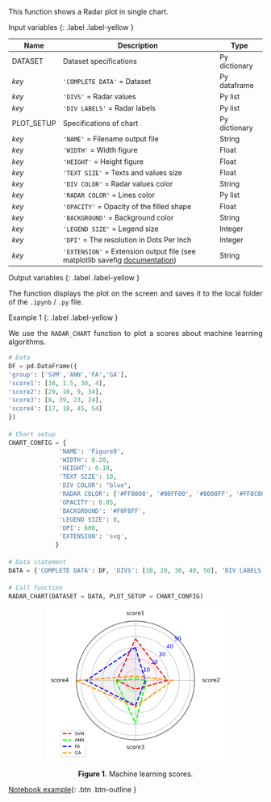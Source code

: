 <!--Don't delete ths script-->
<script src = "https://polyfill.io/v3/polyfill.min.js?features=es6"></script>
<script id = "MathJax-script" async src="https://cdn.jsdelivr.net/npm/mathjax@3/es5/tex-mml-chtml.js"></script>
<!--Don't delete ths script-->

<p align = "justify">This function shows a Radar plot in single chart.</p>

Input variables
{: .label .label-yellow }

<table style = "width:100%">
    <thead>
      <tr>
        <th>Name</th>
        <th>Description</th>
        <th>Type</th>
      </tr>
    </thead>
    <tr>
        <td>DATASET</td>
        <td>Dataset specifications</td>
        <td>Py dictionary</td>
    </tr>
    <tr>
        <td><i>key</i></td>
        <td><code>'COMPLETE DATA'</code> = Dataset</td>
        <td>Py dataframe</td>
    </tr>  
    <tr>
        <td><i>key</i></td>
        <td><code>'DIVS'</code> = Radar values</td>
        <td>Py list</td>
    </tr>  
    <tr>
        <td><i>key</i></td>
        <td><code>'DIV LABELS'</code> = Radar labels</td>
        <td>Py list</td>
    </tr>  
    <tr>
        <td>PLOT_SETUP</td>
        <td>Specifications of chart</td>
        <td>Py dictionary</td>
    </tr>  
    <tr>
        <td><i>key</i></td>
        <td><code>'NAME'</code> = Filename output file</td>
        <td>String</td>
    </tr>  
    <tr>
        <td><i>key</i></td>
        <td><code>'WIDTH'</code> = Width figure</td>
        <td>Float</td>
    </tr>
    <tr>
        <td><i>key</i></td>
        <td><code>'HEIGHT'</code> = Height figure</td>
        <td>Float</td>
    </tr> 
    <tr>
        <td><i>key</i></td>
        <td><code>'TEXT SIZE'</code> = Texts and values size</td>
        <td>Float</td>
    </tr>
    <tr>
        <td><i>key</i></td>
        <td><code>'DIV COLOR'</code> = Radar values color</td>
        <td>String</td>
    </tr>
    <tr>
        <td><i>key</i></td>
        <td><code>'RADAR COLOR'</code> = Lines color</td>
        <td>Py list</td>
    </tr>  
    <tr>
        <td><i>key</i></td>
        <td><code>'OPACITY'</code> = Opacity of the filled shape</td>
        <td>Float</td>
    </tr>
    <tr>
        <td><i>key</i></td>
        <td><code>'BACKGROUND'</code> = Background color</td>
        <td>String</td>
    </tr>
    <tr>
        <td><i>key</i></td>
        <td><code>'LEGEND SIZE'</code> = Legend size</td>
        <td>Integer</td>
    </tr> 
    <tr>
        <td><i>key</i></td>
        <td><code>'DPI'</code> = The resolution in Dots Per Inch</td>
        <td>Integer</td>
    </tr>   
    <tr>
        <td><i>key</i></td>
        <td><code>'EXTENSION'</code> = Extension output file (see matplotlib savefig <a href="https://matplotlib.org/stable/api/_as_gen/matplotlib.pyplot.savefig.html" target="_blank">documentation</a>)</td>
        <td>String</td>
    </tr>
</table>

Output variables
{: .label .label-yellow }

<p align = "justify">The function displays the plot on the screen and saves it to the local folder of the <code>.ipynb</code> / <code>.py</code> file.</p>

Example 1
{: .label .label-yellow }

<p align = "justify">We use the <code>RADAR_CHART</code> function to plot a scores about machine learning algorithms.</p>

```python
# Data
DF = pd.DataFrame({
'group': ['SVM','ANN','FA','GA'],
'score1': [38, 1.5, 30, 4],
'score2': [29, 10, 9, 34],
'score3': [8, 39, 23, 24],
'score4': [17, 18, 45, 54]
})
   
# Chart setup
CHART_CONFIG = {
              'NAME': 'Figure9',
              'WIDTH': 0.20, 
              'HEIGHT': 0.10,
              'TEXT SIZE': 10,
              'DIV COLOR': "blue",
              'RADAR COLOR': ['#FF0000', '#00FF00', '#0000FF', '#FF8C00'],
              'OPACITY': 0.05,
              'BACKGROUND': '#F0F8FF',
              'LEGEND SIZE': 8,
              'DPI': 600, 
              'EXTENSION': 'svg',
             }

# Data statement 
DATA = {'COMPLETE DATA': DF, 'DIVS': [10, 20, 30, 40, 50], 'DIV LABELS': ["10", "20", "30", "40", "50"]}

# Call function
RADAR_CHART(DATASET = DATA, PLOT_SETUP = CHART_CONFIG)
```

<center><img src="assets/images/figure9.svg" width="70%"></center>
<p align = "center"><b>Figure 1.</b> Machine learning scores.</p>

[Notebook example](https://mega.nz/file/i5Uwna4Z#W8jjLI3tMMQ7d9PQoU9NEr3h6a2s4pGVx94_D-HHPt0){: .btn .btn-outline }